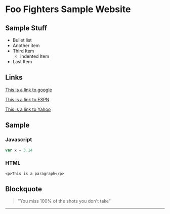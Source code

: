 # Foo Fighters Sample Website
## Sample Stuff

* Bullet list
* Another item
* Third Item
  * indented Item
* Last Item

## Links
[This is a link to google](https://www.google.com)

[This is a link to ESPN](https://www.espn.com)

[This is a link to Yahoo](https://www.yahoo.com)

## Sample
### Javascript

```javascript
var x = 3.14
```

### HTML
```
<p>This is a paragraph</p>
```
## Blockquote
> "You miss 100% of the shots you don't take"
----------
